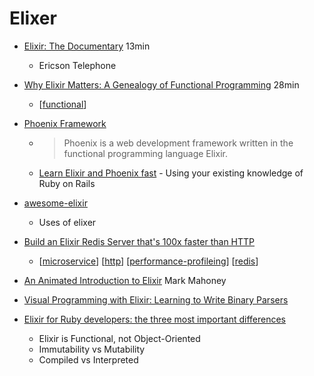 Elixer
======

* [Elixir: The Documentary](https://www.youtube.com/watch?v=lxYFOM3UJzo) 13min
    * Ericson Telephone
* [Why Elixir Matters: A Genealogy of Functional Programming](https://www.youtube.com/watch?v=cWAHpvkh8Vs) 28min
    * [[functional]]
* [Phoenix Framework](https://en.wikipedia.org/wiki/Phoenix_(web_framework))
    * > Phoenix is a web development framework written in the functional programming language Elixir.
    * [Learn Elixir and Phoenix fast](https://phoenixonrails.com/) - Using your existing knowledge of Ruby on Rails 
* [awesome-elixir](https://github.com/h4cc/awesome-elixir)
    * Uses of elixer
* [Build an Elixir Redis Server that's 100x faster than HTTP](https://docs.statetrace.com/blog/redis-server/)
    * [[microservice]] [[http]] [[performance-profileing]] [[redis]]
* [An Animated Introduction to Elixir](https://markm208.github.io/exbook/) Mark Mahoney
* [Visual Programming with Elixir: Learning to Write Binary Parsers](https://hansonkd.medium.com/building-beautiful-binary-parsers-in-elixir-1bd7f865bf17)

* [Elixir for Ruby developers: the three most important differences](https://phoenixonrails.com/blog/elixir-for-ruby-developers-the-three-most-important-differences)
    * Elixir is Functional, not Object-Oriented
    * Immutability vs Mutability
    * Compiled vs Interpreted

[//begin]: # "Autogenerated link references for markdown compatibility"
[functional]: functional.md "Functional Programming"
[microservice]: microservice.md "MicroService"
[http]: http.md "HTTP"
[performance-profileing]: performance-profileing.md "Performance Profiling"
[redis]: redis.md "Redis"
[//end]: # "Autogenerated link references"